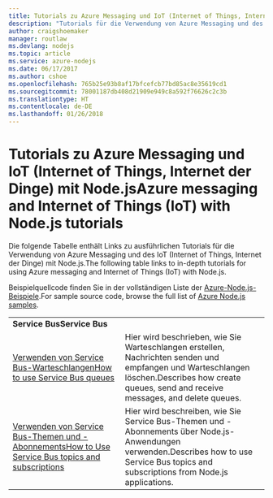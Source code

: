 ```yaml
---
title: Tutorials zu Azure Messaging und IoT (Internet of Things, Internet der Dinge) mit Node.js
description: "Tutorials für die Verwendung von Azure Messaging und des IoT (Internet of Things, Internet der Dinge) mit Node.js"
author: craigshoemaker
manager: routlaw
ms.devlang: nodejs
ms.topic: article
ms.service: azure-nodejs
ms.date: 06/17/2017
ms.author: cshoe
ms.openlocfilehash: 765b25e93b8af17bfcefcb77bd85ac8e35619cd1
ms.sourcegitcommit: 78001187db408d21909e949c8a592f76626c2c3b
ms.translationtype: HT
ms.contentlocale: de-DE
ms.lasthandoff: 01/26/2018
---
```

# <a name="azure-messaging-and-internet-of-things-iot-with-nodejs-tutorials"></a><span data-ttu-id="77152-103">Tutorials zu Azure Messaging und IoT (Internet of Things, Internet der Dinge) mit Node.js</span><span class="sxs-lookup"><span data-stu-id="77152-103">Azure messaging and Internet of Things (IoT) with Node.js tutorials</span></span>

<span data-ttu-id="77152-104">Die folgende Tabelle enthält Links zu ausführlichen Tutorials für die Verwendung von Azure Messaging und des IoT (Internet of Things, Internet der Dinge) mit Node.js.</span><span class="sxs-lookup"><span data-stu-id="77152-104">The following table links to in-depth tutorials for using Azure messaging and Internet of Things (IoT) with Node.js.</span></span>

<span data-ttu-id="77152-105">Beispielquellcode finden Sie in der vollständigen Liste der [Azure-Node.js-Beispiele](https://azure.microsoft.com/resources/samples/?term=nodejs).</span><span class="sxs-lookup"><span data-stu-id="77152-105">For sample source code, browse the full list of [Azure Node.js samples](https://azure.microsoft.com/resources/samples/?term=nodejs).</span></span>

| | |
|---|---|
| <span data-ttu-id="77152-106">**Service Bus**</span><span class="sxs-lookup"><span data-stu-id="77152-106">**Service Bus**</span></span> ||
| [<span data-ttu-id="77152-107">Verwenden von Service Bus-Warteschlangen</span><span class="sxs-lookup"><span data-stu-id="77152-107">How to use Service Bus queues</span></span>](http://docs.microsoft.com/azure/service-bus-messaging/service-bus-nodejs-how-to-use-queues?toc=/azure/node/toc.json&bc=/azure/node/toc.json) | <span data-ttu-id="77152-108">Hier wird beschrieben, wie Sie Warteschlangen erstellen, Nachrichten senden und empfangen und Warteschlangen löschen.</span><span class="sxs-lookup"><span data-stu-id="77152-108">Describes how create queues, send and receive messages, and delete queues.</span></span> |
| [<span data-ttu-id="77152-109">Verwenden von Service Bus-Themen und -Abonnements</span><span class="sxs-lookup"><span data-stu-id="77152-109">How to Use Service Bus topics and subscriptions</span></span>](http://docs.microsoft.com/azure/service-bus-messaging/service-bus-nodejs-how-to-use-topics-subscriptions?toc=/azure/node/toc.json&bc=/azure/node/toc.json) | <span data-ttu-id="77152-110">Hier wird beschreiben, wie Sie Service Bus-Themen und -Abonnements über Node.js-Anwendungen verwenden.</span><span class="sxs-lookup"><span data-stu-id="77152-110">Describes how to use Service Bus topics and subscriptions from Node.js applications.</span></span> |
